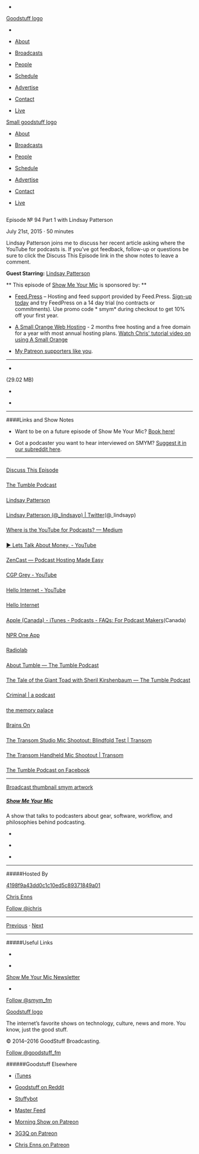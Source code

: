 

-
[Goodstuff logo](http://www.goodstuff.fm/)[](/assets/goodstuff_logo-17c1fe6f378352de5d7345f76152130b.svg)

-


-  [About](/about)

-  [Broadcasts](/broadcasts)

-  [People](/people)

-  [Schedule](/schedule)

-  [Advertise](/advertise)

-  [Contact](/contact)

-  [Live](/live)


[Small goodstuff logo](http://www.goodstuff.fm/)[](/assets/small_goodstuff_logo-bf032e72b9ec41494f4d90905f1ad619.svg)


-  [About](/about)

-  [Broadcasts](/broadcasts)

-  [People](/people)

-  [Schedule](/schedule)

-  [Advertise](/advertise)

-  [Contact](/contact)

-  [Live](/live)


##
Episode № 94
Part 1 with Lindsay Patterson


July 21st, 2015
&middot;
50
minutes


Lindsay Patterson joins me to discuss her recent article asking where the YouTube for podcasts is. If you&rsquo;ve got feedback, follow-up or questions be sure to click the Discuss This Episode link in the show notes to leave a comment.


**Guest Starring:**
[Lindsay Patterson](/people/lindsay-patterson)


**
This episode of
[Show Me Your Mic](/smym)
is sponsored by:
**


-  [Feed.Press](http://feed.press/smym) – Hosting and feed support provided by Feed.Press.  [Sign-up today](http://feed.press/smym) and try FeedPress on a 14 day trial (no contracts or commitments). Use promo code * smym* during checkout to get 10% off your first year.

-  [A Small Orange Web Hosting](http://asmallorange.7eer.net/c/144877/177701/3107) - 2 months free hosting and a free domain for a year with most annual hosting plans.  [Watch Chris' tutorial video on using A Small Orange](https://www.youtube.com/watch?v=_dQr69-dkbU)

-  [My Patreon supporters like you](http://www.patreon.com/ichris).


------------------------------


-
[](http://podcasts-1.feedpress.co/10590/smym-94.mp3)(29.02 MB)

-
[](http://twitter.com/intent/tweet?text=Show%20Me%20Your%20Mic%20%E2%84%96%2094%20on%20@goodstuff_fm%20-%20http://goodstuff.fm/smym/94)

-
[](http://www.facebook.com/sharer/sharer.php?u=http://goodstuff.fm/smym/94)


------------------------------


####Links and Show Notes

- Want to be on a future episode of Show Me Your Mic?  [Book here!](https://goodstuff.appointlet.com)

- Got a podcaster you want to hear interviewed on SMYM?  [Suggest it in our subreddit here](https://www.reddit.com/r/Goodstuff_fm/comments/3c1jn3/guest_suggestions_for_show_me_your_mic/).


------------------------------


#####
[Discuss This Episode](https://www.reddit.com/r/Goodstuff_fm/comments/3e2xgb/show_me_your_mic_94_lindsay_patterson/)


#####
[The Tumble Podcast](http://www.tumblepodcast.com/)


#####
[Lindsay Patterson](http://lindsayjpatterson.com/)


#####
[Lindsay Patterson (@_lindsayp) | Twitter](https://twitter.com/_lindsayp)(@_lindsayp)


#####
[Where is the YouTube for Podcasts? — Medium](https://medium.com/@_lindsayp/where-is-the-youtube-for-podcasts-144d71cfcdc)


#####
[▶ Lets Talk About Money. - YouTube](https://www.youtube.com/watch?v=zn0y3Opb8Wk)


#####
[ZenCast — Podcast Hosting Made Easy](https://zencast.fm/)


#####
[CGP Grey - YouTube](https://www.youtube.com/user/CGPGrey/featured)


#####
[Hello Internet - YouTube](https://www.youtube.com/user/HelloInternetPodcast)


#####
[Hello Internet](http://www.hellointernet.fm/)


#####
[Apple (Canada) - iTunes - Podcasts - FAQs: For Podcast Makers](https://www.apple.com/ca/itunes/podcasts/creatorfaq.html)(Canada)


#####
[NPR One App](http://www.npr.org/about/products/npr-one/)


#####
[Radiolab](http://www.radiolab.org/)


#####
[About Tumble — The Tumble Podcast](http://www.tumblepodcast.com/about/)


#####
[The Tale of the Giant Toad with Sheril Kirshenbaum — The Tumble Podcast](http://www.tumblepodcast.com/blog/tumble-podcast-giant-toad-sheril-kirshenbaum)


#####
[Criminal | a podcast](http://thisiscriminal.com/)


#####
[the memory palace](http://thememorypalace.us/)


#####
[Brains On](http://www.brainson.org/)


#####
[The Transom Studio Mic Shootout: Blindfold Test | Transom](http://transom.org/2005/transom-studio-mic-shootout/)


#####
[The Transom Handheld Mic Shootout | Transom](http://transom.org/2006/transom-handheld-mic-shootout/)


#####
[The Tumble Podcast on Facebook](https://www.facebook.com/thetumblepodcast?_rdr=p)


------------------------------


[Broadcast thumbnail smym artwork](/smym)[](https://goodstuffs3.s3.amazonaws.com/uploads/broadcast/image/18/broadcast_thumbnail_smym_artwork.png)

##### [Show Me Your Mic](/smym)


A show that talks to podcasters about gear, software, workflow, and philosophies behind podcasting.

-
[](https://geo.itunes.apple.com/ca/podcast/show-me-your-mic/id602836998?mt=2&at=10l4Ki)

-
[](http://feeds.goodstuff.fm/smym)

-
[](mailto:chris+smym@goodstuff.fm?cc=sponsorship%40goodstuff.fm&subject=%5BGoodStuff%20FM%5D%20Sponsorship%20Inquiry%20for%20Show%20Me%20Your%20Mic)


------------------------------


#####Hosted By


[4198f9a43dd0c1c10ed5c89371849a01](/people/chris-enns)[](http://gravatar.com/avatar/4198f9a43dd0c1c10ed5c89371849a01.png?s=300&r=pg)

[Chris Enns](/people/chris-enns)


[Follow @ichris](https://twitter.com/ichris)


------------------------------


[Previous](/smym/93)
&middot;
[Next](/smym/95)


------------------------------


#####Useful Links

-
[](mailto:chris+smym@goodstuff.fm?subject=%5BGoodstuff%20FM%5D%20Feedback%20for%20Show%20Me%20Your%20Mic)

-
[Show Me Your Mic Newsletter](http://www.goodstuff.fm/smym/newsletter)


-
[Follow @smym_fm](https://twitter.com/smym_fm)


[Goodstuff logo](http://www.goodstuff.fm/)[](/assets/goodstuff_logo-17c1fe6f378352de5d7345f76152130b.svg)


The internet’s favorite shows on technology, culture, news and more. You know, just the good stuff.


&copy; 2014&ndash;2016 GoodStuff Broadcasting.

[Follow @goodstuff_fm](https://twitter.com/goodstufffm)


######Goodstuff Elsewhere

-  [iTunes](https://itunes.apple.com/us/artist/goodstuff-fm/id843385597?mt=2)

-  [Goodstuff on Reddit](https://www.reddit.com/r/Goodstuff_fm/)

-  [Stuffybot](http://stuffybot.goodstuff.fm)

-  [Master Feed](/master/feed)

-  [Morning Show on Patreon](https://www.patreon.com/morningshow)

-  [3G3Q on Patreon](https://www.patreon.com/3g3q)

-  [Chris Enns on Patreon](https://www.patreon.com/ichris)
